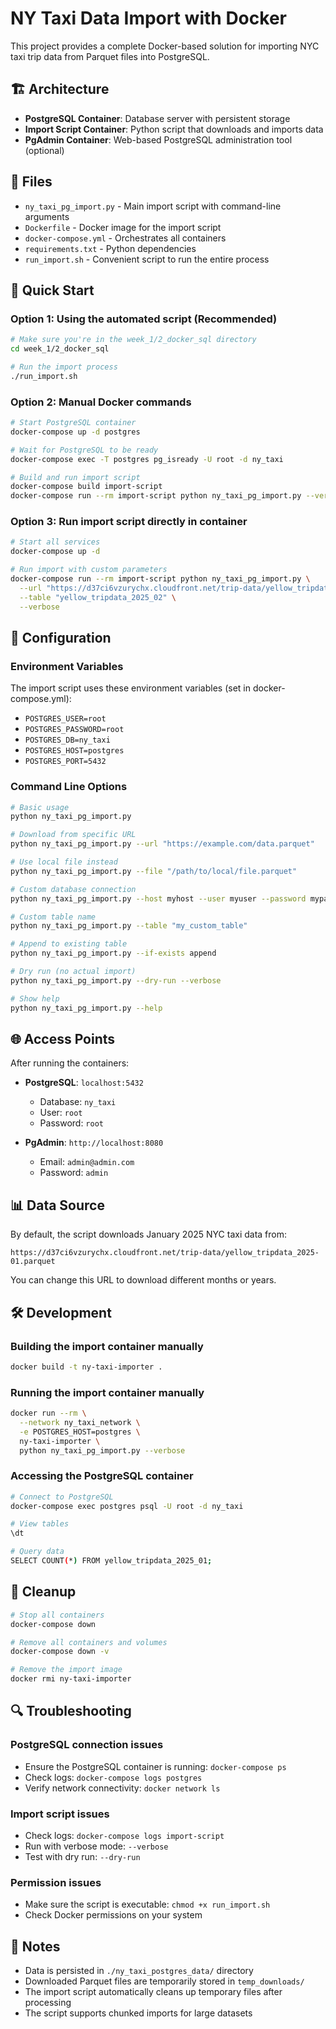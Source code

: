 # NY Taxi Data Import with Docker

This project provides a complete Docker-based solution for importing NYC taxi trip data from Parquet files into PostgreSQL.

## 🏗️ Architecture

- **PostgreSQL Container**: Database server with persistent storage
- **Import Script Container**: Python script that downloads and imports data
- **PgAdmin Container**: Web-based PostgreSQL administration tool (optional)

## 📁 Files

- `ny_taxi_pg_import.py` - Main import script with command-line arguments
- `Dockerfile` - Docker image for the import script
- `docker-compose.yml` - Orchestrates all containers
- `requirements.txt` - Python dependencies
- `run_import.sh` - Convenient script to run the entire process

## 🚀 Quick Start

### Option 1: Using the automated script (Recommended)

```bash
# Make sure you're in the week_1/2_docker_sql directory
cd week_1/2_docker_sql

# Run the import process
./run_import.sh
```

### Option 2: Manual Docker commands

```bash
# Start PostgreSQL container
docker-compose up -d postgres

# Wait for PostgreSQL to be ready
docker-compose exec -T postgres pg_isready -U root -d ny_taxi

# Build and run import script
docker-compose build import-script
docker-compose run --rm import-script python ny_taxi_pg_import.py --verbose
```

### Option 3: Run import script directly in container

```bash
# Start all services
docker-compose up -d

# Run import with custom parameters
docker-compose run --rm import-script python ny_taxi_pg_import.py \
  --url "https://d37ci6vzurychx.cloudfront.net/trip-data/yellow_tripdata_2025-02.parquet" \
  --table "yellow_tripdata_2025_02" \
  --verbose
```

## 🔧 Configuration

### Environment Variables

The import script uses these environment variables (set in docker-compose.yml):

- `POSTGRES_USER=root`
- `POSTGRES_PASSWORD=root`
- `POSTGRES_DB=ny_taxi`
- `POSTGRES_HOST=postgres`
- `POSTGRES_PORT=5432`

### Command Line Options

```bash
# Basic usage
python ny_taxi_pg_import.py

# Download from specific URL
python ny_taxi_pg_import.py --url "https://example.com/data.parquet"

# Use local file instead
python ny_taxi_pg_import.py --file "/path/to/local/file.parquet"

# Custom database connection
python ny_taxi_pg_import.py --host myhost --user myuser --password mypass

# Custom table name
python ny_taxi_pg_import.py --table "my_custom_table"

# Append to existing table
python ny_taxi_pg_import.py --if-exists append

# Dry run (no actual import)
python ny_taxi_pg_import.py --dry-run --verbose

# Show help
python ny_taxi_pg_import.py --help
```

## 🌐 Access Points

After running the containers:

- **PostgreSQL**: `localhost:5432`
  - Database: `ny_taxi`
  - User: `root`
  - Password: `root`

- **PgAdmin**: `http://localhost:8080`
  - Email: `admin@admin.com`
  - Password: `admin`

## 📊 Data Source

By default, the script downloads January 2025 NYC taxi data from:
```
https://d37ci6vzurychx.cloudfront.net/trip-data/yellow_tripdata_2025-01.parquet
```

You can change this URL to download different months or years.

## 🛠️ Development

### Building the import container manually

```bash
docker build -t ny-taxi-importer .
```

### Running the import container manually

```bash
docker run --rm \
  --network ny_taxi_network \
  -e POSTGRES_HOST=postgres \
  ny-taxi-importer \
  python ny_taxi_pg_import.py --verbose
```

### Accessing the PostgreSQL container

```bash
# Connect to PostgreSQL
docker-compose exec postgres psql -U root -d ny_taxi

# View tables
\dt

# Query data
SELECT COUNT(*) FROM yellow_tripdata_2025_01;
```

## 🧹 Cleanup

```bash
# Stop all containers
docker-compose down

# Remove all containers and volumes
docker-compose down -v

# Remove the import image
docker rmi ny-taxi-importer
```

## 🔍 Troubleshooting

### PostgreSQL connection issues
- Ensure the PostgreSQL container is running: `docker-compose ps`
- Check logs: `docker-compose logs postgres`
- Verify network connectivity: `docker network ls`

### Import script issues
- Check logs: `docker-compose logs import-script`
- Run with verbose mode: `--verbose`
- Test with dry run: `--dry-run`

### Permission issues
- Make sure the script is executable: `chmod +x run_import.sh`
- Check Docker permissions on your system

## 📝 Notes

- Data is persisted in `./ny_taxi_postgres_data/` directory
- Downloaded Parquet files are temporarily stored in `temp_downloads/`
- The import script automatically cleans up temporary files after processing
- The script supports chunked imports for large datasets
